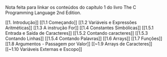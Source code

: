 Nota feita para linkar os conteúdos do capítulo 1 do livro The C Programming Language 2nd Edition.

[[1. Introdução]]
[[1.1 Começando]]
[[1.2 Variáveis e Expressões Aritméticas]]
[[1.3 A instrução For]]
[[1.4 Constantes Simbólicas]]
[[1.5.1  Entrada e Saída de Caracteres]]
[[1.5.2 Contando caracteres]]
[[1.5.3 Contando Linhas]]
[[1.5.4 Contando Palavras]]
[[1.6 Arrays]]
[[1.7 Funções]]
[[1.8 Argumentos - Passagem por Valor]]
[[~1.9 Arrays de Caracteres]]
[[~1.10 Variáveis Externas e Escopo]]
